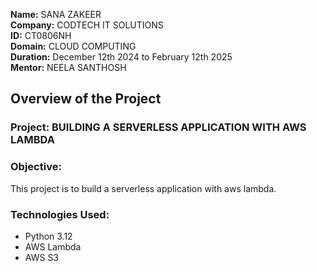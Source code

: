 **Name:** SANA ZAKEER  
**Company:** CODTECH IT SOLUTIONS  
**ID:** CT0806NH  
**Domain:** CLOUD COMPUTING  
**Duration:** December 12th 2024 to February 12th 2025  
**Mentor:** NEELA SANTHOSH


## Overview of the Project

### Project: BUILDING A SERVERLESS APPLICATION WITH AWS LAMBDA

### Objective:  
This project is to build a serverless application with aws lambda.
### Technologies Used:  
- Python 3.12  
- AWS Lambda    
- AWS S3  
